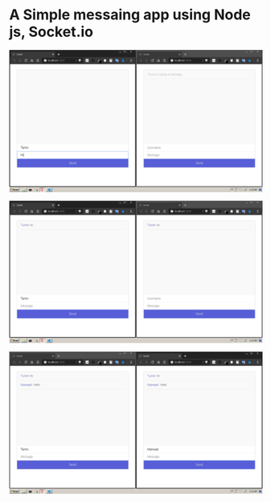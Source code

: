 # A Simple messaing app using Node js, Socket.io

![Alt text](/prototype/1.jpeg)



![Alt text](/prototype/2.jpeg)



![Alt text](/prototype/3.jpeg)
